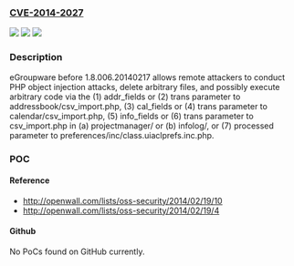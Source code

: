 ### [CVE-2014-2027](https://cve.mitre.org/cgi-bin/cvename.cgi?name=CVE-2014-2027)
![](https://img.shields.io/static/v1?label=Product&message=n%2Fa&color=blue)
![](https://img.shields.io/static/v1?label=Version&message=n%2Fa&color=blue)
![](https://img.shields.io/static/v1?label=Vulnerability&message=n%2Fa&color=brighgreen)

### Description

eGroupware before 1.8.006.20140217 allows remote attackers to conduct PHP object injection attacks, delete arbitrary files, and possibly execute arbitrary code via the (1) addr_fields or (2) trans parameter to addressbook/csv_import.php, (3) cal_fields or (4) trans parameter to calendar/csv_import.php, (5) info_fields or (6) trans parameter to csv_import.php in (a) projectmanager/ or (b) infolog/, or (7) processed parameter to preferences/inc/class.uiaclprefs.inc.php.

### POC

#### Reference
- http://openwall.com/lists/oss-security/2014/02/19/10
- http://openwall.com/lists/oss-security/2014/02/19/4

#### Github
No PoCs found on GitHub currently.

